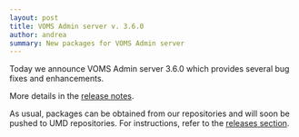 ```yaml
---
layout: post
title: VOMS Admin server v. 3.6.0
author: andrea
summary: New packages for VOMS Admin server 
---
```


Today we announce VOMS Admin server 3.6.0 which provides several bug fixes
and enhancements. 

More details in the [release notes][rn-admin].

As usual, packages can be obtained from our repositories and will soon be
pushed to UMD repositories. For instructions, refer to  the [releases
section][releases].

[rn-admin]: {{site.baseurl}}/release-notes/voms-admin-server/3.6.0
[releases]: {{site.baseurl}}/releases.html
